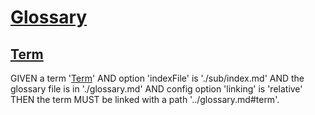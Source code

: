 # [Glossary](#glossary)

## [Term](#term)

GIVEN a term '[Term][1]'
  AND option 'indexFile' is './sub/index.md'
  AND the glossary file is in './glossary.md'
  AND config option 'linking' is 'relative'
THEN the term MUST be linked with a path '../glossary.md#term'.

[1]: #term "GIVEN a term 'Term' AND option 'indexFile' is './sub/index.md' AND the glossary file is in './glossary.md' AND config option 'linking' is 'relative'
THEN the term MUST be linked with a path '../glossary.md#term'."
